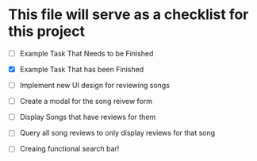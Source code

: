 # This file will serve as a checklist for this project

- [ ] Example Task That Needs to be Finished
- [x] Example Task That has been Finished

- [ ] Implement new UI design for reviewing songs
- [ ] Create a modal for the song reivew form
- [ ] Display Songs that have reviews for them 
- [ ] Query all song reviews to only display reviews for that song
- [ ] Creaing functional search bar!